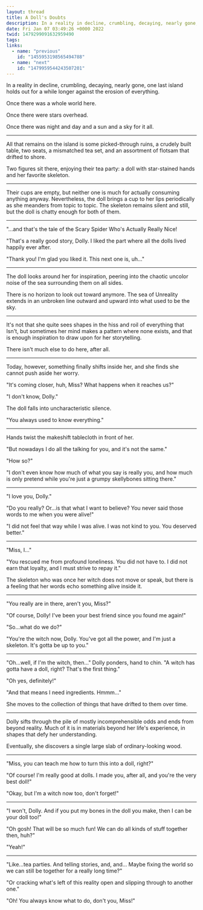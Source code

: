 ```yaml
---
layout: thread
title: A Doll's Doubts
description: In a reality in decline, crumbling, decaying, nearly gone, one last island holds out for a while longer against the erosion of everything.
date: Fri Jan 07 03:49:26 +0000 2022
twid: 1479299091632959490
tags:
links:
  - name: "previous"
    id: "1455953198565494788"
  - name: "next"
    id: "1479959544243507201"
---
```

<article class="thread">
<section class="tweet">
<p>In a reality in decline, crumbling, decaying, nearly gone, one last island holds out for a while longer against the erosion of everything.</p>
<p>Once there was a whole world here.</p>
<p>Once there were stars overhead.</p>
<p>Once there was night and day and a sun and a sky for it all.</p>
</section>
<hr class="tweet_sep">
<section class="tweet">
<p>All that remains on the island is some picked-through ruins, a crudely built table, two seats, a mismatched tea set, and an assortment of flotsam that drifted to shore.</p>
<p>Two figures sit there, enjoying their tea party: a doll with star-stained hands and her favorite skeleton.</p>
</section>
<hr class="tweet_sep">
<section class="tweet">
<p>Their cups are empty, but neither one is much for actually consuming anything anyway. Nevertheless, the doll brings a cup to her lips periodically as she meanders from topic to topic. The skeleton remains silent and still, but the doll is chatty enough for both of them.</p>
</section>
<hr class="tweet_sep">
<section class="tweet">
<p>"...and that's the tale of the Scary Spider Who's Actually Really Nice!</p>
<p>"That's a really good story, Dolly. I liked the part where all the dolls lived happily ever after.</p>
<p>"Thank you! I'm glad you liked it. This next one is, uh..."</p>
</section>
<hr class="tweet_sep">
<section class="tweet">
<p>The doll looks around her for inspiration, peering into the chaotic uncolor noise of the sea surrounding them on all sides.</p>
<p>There is no horizon to look out toward anymore. The sea of Unreality extends in an unbroken line outward and upward into what used to be the sky.</p>
</section>
<hr class="tweet_sep">
<section class="tweet">
<p>It's not that she quite sees shapes in the hiss and roil of everything that Isn't, but sometimes her mind makes a pattern where none exists, and that is enough inspiration to draw upon for her storytelling.</p>
<p>There isn't much else to do here, after all.</p>
</section>
<hr class="tweet_sep">
<section class="tweet">
<p>Today, however, something finally shifts inside her, and she finds she cannot push aside her worry.</p>
<p>"It's coming closer, huh, Miss? What happens when it reaches us?"</p>
<p>"I don't know, Dolly."</p>
<p>The doll falls into uncharacteristic silence.</p>
<p>"You always used to know everything."</p>
</section>
<hr class="tweet_sep">
<section class="tweet">
<p>Hands twist the makeshift tablecloth in front of her.</p>
<p>"But nowadays I do all the talking for you, and it's not the same."</p>
<p>"How so?"</p>
<p>"I don't even know how much of what you say is really you, and how much is only pretend while you're just a grumpy skellybones sitting there."</p>
</section>
<hr class="tweet_sep">
<section class="tweet">
<p>"I love you, Dolly."</p>
<p>"Do you really? Or...is that what I want to believe? You never said those words to me when you were alive!"</p>
<p>"I did not feel that way while I was alive. I was not kind to you. You deserved better."</p>
</section>
<hr class="tweet_sep">
<section class="tweet">
<p>"Miss, I..."</p>
<p>"You rescued me from profound loneliness. You did not have to. I did not earn that loyalty, and I must strive to repay it."</p>
<p>The skeleton who was once her witch does not move or speak, but there is a feeling that her words echo something alive inside it.</p>
</section>
<hr class="tweet_sep">
<section class="tweet">
<p>"You really are in there, aren't you, Miss?"</p>
<p>"Of course, Dolly! I've been your best friend since you found me again!"</p>
<p>"So...what do we do?"</p>
<p>"You're the witch now, Dolly. You've got all the power, and I'm just a skeleton. It's gotta be up to you."</p>
</section>
<hr class="tweet_sep">
<section class="tweet">
<p>"Oh...well, if I'm the witch, then..." Dolly ponders, hand to chin. "A witch has gotta have a doll, right? That's the first thing."</p>
<p>"Oh yes, definitely!"</p>
<p>"And that means I need ingredients. Hmmm..."</p>
<p>She moves to the collection of things that have drifted to them over time.</p>
</section>
<hr class="tweet_sep">
<section class="tweet">
<p>Dolly sifts through the pile of mostly incomprehensible odds and ends from beyond reality. Much of it is in materials beyond her life's experience, in shapes that defy her understanding.</p>
<p>Eventually, she discovers a single large slab of ordinary-looking wood.</p>
</section>
<hr class="tweet_sep">
<section class="tweet">
<p>"Miss, you can teach me how to turn this into a doll, right?"</p>
<p>"Of course! I'm really good at dolls. I made you, after all, and you're the very best doll!"</p>
<p>"Okay, but I'm a witch now too, don't forget!"</p>
</section>
<hr class="tweet_sep">
<section class="tweet">
<p>"I won't, Dolly. And if you put my bones in the doll you make, then I can be your doll too!"</p>
<p>"Oh gosh! That will be so much fun! We can do all kinds of stuff together then, huh?"</p>
<p>"Yeah!"</p>
</section>
<hr class="tweet_sep">
<section class="tweet">
<p>"Like...tea parties. And telling stories, and, and... Maybe fixing the world so we can still be together for a really long time?"</p>
<p>"Or cracking what's left of this reality open and slipping through to another one."</p>
<p>"Oh! You always know what to do, don't you, Miss!"</p>
</section>
</article>
